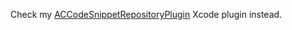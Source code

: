 Check my [ACCodeSnippetRepositoryPlugin](https://github.com/acoomans/ACCodeSnippetRepositoryPlugin) Xcode plugin instead.
